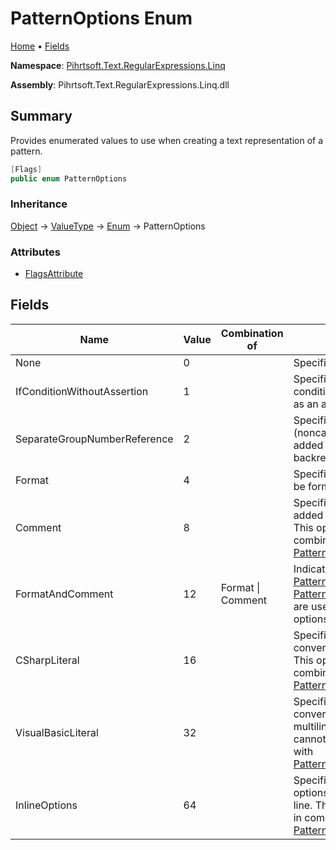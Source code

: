 # PatternOptions Enum

[Home](../../../../../README.md) &#x2022; [Fields](#fields)

**Namespace**: [Pihrtsoft.Text.RegularExpressions.Linq](../README.md)

**Assembly**: Pihrtsoft\.Text\.RegularExpressions\.Linq\.dll

## Summary

Provides enumerated values to use when creating a text representation of a pattern\.

```csharp
[Flags]
public enum PatternOptions
```

### Inheritance

[Object](https://docs.microsoft.com/en-us/dotnet/api/system.object) &#x2192; [ValueType](https://docs.microsoft.com/en-us/dotnet/api/system.valuetype) &#x2192; [Enum](https://docs.microsoft.com/en-us/dotnet/api/system.enum) &#x2192; PatternOptions

### Attributes

* [FlagsAttribute](https://docs.microsoft.com/en-us/dotnet/api/system.flagsattribute)

## Fields

| Name | Value | Combination of | Summary |
| ---- | ----- | -------------- | ------- |
| None | 0 | | Specifies that no options are set\. |
| IfConditionWithoutAssertion | 1 | | Specifies that an if construct condition will not be expressed as an assertion\. |
| SeparateGroupNumberReference | 2 | | Specifies that an empty \(noncapturing\) group will be added after the group number backreference\. |
| Format | 4 | | Specifies that a pattern text will be formatted\. |
| Comment | 8 | | Specifies that a comment will be added to the end of each line\. This options is relevant only in combination with [PatternOptions.Format](Format/README.md) option\. |
| FormatAndComment | 12 | Format \| Comment | Indicates that the [PatternOptions.Format](Format/README.md) and [PatternOptions.Comment](Comment/README.md) options are used\. This is a composite options\. |
| CSharpLiteral | 16 | | Specifies that a pattern will be converted to C\# multiline literal\. This option cannot be used in a combination with [PatternOptions.VisualBasicLiteral](VisualBasicLiteral/README.md)\. |
| VisualBasicLiteral | 32 | | Specifies that a pattern will be converted to Visual Basic multiline literal\. This option cannot be used in a combination with [PatternOptions.CSharpLiteral](CSharpLiteral/README.md)\. |
| InlineOptions | 64 | | Specifies that current inline options will be added to each line\. This options is relevant only in combination with [PatternOptions.Format](Format/README.md) option\. |

